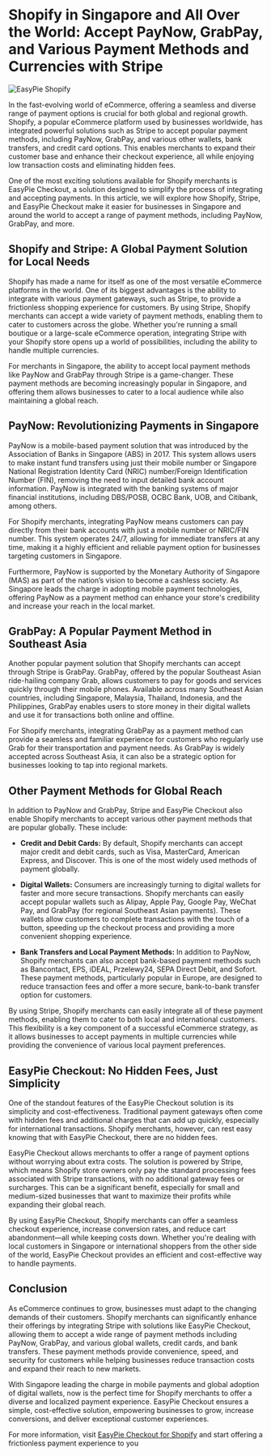 # Shopify in Singapore and All Over the World: Accept PayNow, GrabPay, and Various Payment Methods and Currencies with Stripe

![EasyPie Shopify](https://github.com/user-attachments/assets/5c16a7e3-d81a-405b-a588-b50aea6a438d)

In the fast-evolving world of eCommerce, offering a seamless and diverse range of payment options is crucial for both global and regional growth. Shopify, a popular eCommerce platform used by businesses worldwide, has integrated powerful solutions such as Stripe to accept popular payment methods, including PayNow, GrabPay, and various other wallets, bank transfers, and credit card options. This enables merchants to expand their customer base and enhance their checkout experience, all while enjoying low transaction costs and eliminating hidden fees.

One of the most exciting solutions available for Shopify merchants is EasyPie Checkout, a solution designed to simplify the process of integrating and accepting payments. In this article, we will explore how Shopify, Stripe, and EasyPie Checkout make it easier for businesses in Singapore and around the world to accept a range of payment methods, including PayNow, GrabPay, and more.

## Shopify and Stripe: A Global Payment Solution for Local Needs

Shopify has made a name for itself as one of the most versatile eCommerce platforms in the world. One of its biggest advantages is the ability to integrate with various payment gateways, such as Stripe, to provide a frictionless shopping experience for customers. By using Stripe, Shopify merchants can accept a wide variety of payment methods, enabling them to cater to customers across the globe. Whether you're running a small boutique or a large-scale eCommerce operation, integrating Stripe with your Shopify store opens up a world of possibilities, including the ability to handle multiple currencies.

For merchants in Singapore, the ability to accept local payment methods like PayNow and GrabPay through Stripe is a game-changer. These payment methods are becoming increasingly popular in Singapore, and offering them allows businesses to cater to a local audience while also maintaining a global reach.

## PayNow: Revolutionizing Payments in Singapore

PayNow is a mobile-based payment solution that was introduced by the Association of Banks in Singapore (ABS) in 2017. This system allows users to make instant fund transfers using just their mobile number or Singapore National Registration Identity Card (NRIC) number/Foreign Identification Number (FIN), removing the need to input detailed bank account information. PayNow is integrated with the banking systems of major financial institutions, including DBS/POSB, OCBC Bank, UOB, and Citibank, among others.

For Shopify merchants, integrating PayNow means customers can pay directly from their bank accounts with just a mobile number or NRIC/FIN number. This system operates 24/7, allowing for immediate transfers at any time, making it a highly efficient and reliable payment option for businesses targeting customers in Singapore.

Furthermore, PayNow is supported by the Monetary Authority of Singapore (MAS) as part of the nation’s vision to become a cashless society. As Singapore leads the charge in adopting mobile payment technologies, offering PayNow as a payment method can enhance your store's credibility and increase your reach in the local market.

## GrabPay: A Popular Payment Method in Southeast Asia

Another popular payment solution that Shopify merchants can accept through Stripe is GrabPay. GrabPay, offered by the popular Southeast Asian ride-hailing company Grab, allows customers to pay for goods and services quickly through their mobile phones. Available across many Southeast Asian countries, including Singapore, Malaysia, Thailand, Indonesia, and the Philippines, GrabPay enables users to store money in their digital wallets and use it for transactions both online and offline.

For Shopify merchants, integrating GrabPay as a payment method can provide a seamless and familiar experience for customers who regularly use Grab for their transportation and payment needs. As GrabPay is widely accepted across Southeast Asia, it can also be a strategic option for businesses looking to tap into regional markets.

## Other Payment Methods for Global Reach

In addition to PayNow and GrabPay, Stripe and EasyPie Checkout also enable Shopify merchants to accept various other payment methods that are popular globally. These include:

- **Credit and Debit Cards:** By default, Shopify merchants can accept major credit and debit cards, such as Visa, MasterCard, American Express, and Discover. This is one of the most widely used methods of payment globally.
  
- **Digital Wallets:** Consumers are increasingly turning to digital wallets for faster and more secure transactions. Shopify merchants can easily accept popular wallets such as Alipay, Apple Pay, Google Pay, WeChat Pay, and GrabPay (for regional Southeast Asian payments). These wallets allow customers to complete transactions with the touch of a button, speeding up the checkout process and providing a more convenient shopping experience.
  
- **Bank Transfers and Local Payment Methods:** In addition to PayNow, Shopify merchants can also accept bank-based payment methods such as Bancontact, EPS, iDEAL, Przelewy24, SEPA Direct Debit, and Sofort. These payment methods, particularly popular in Europe, are designed to reduce transaction fees and offer a more secure, bank-to-bank transfer option for customers.

By using Stripe, Shopify merchants can easily integrate all of these payment methods, enabling them to cater to both local and international customers. This flexibility is a key component of a successful eCommerce strategy, as it allows businesses to accept payments in multiple currencies while providing the convenience of various local payment preferences.

## EasyPie Checkout: No Hidden Fees, Just Simplicity

One of the standout features of the EasyPie Checkout solution is its simplicity and cost-effectiveness. Traditional payment gateways often come with hidden fees and additional charges that can add up quickly, especially for international transactions. Shopify merchants, however, can rest easy knowing that with EasyPie Checkout, there are no hidden fees.

EasyPie Checkout allows merchants to offer a range of payment options without worrying about extra costs. The solution is powered by Stripe, which means Shopify store owners only pay the standard processing fees associated with Stripe transactions, with no additional gateway fees or surcharges. This can be a significant benefit, especially for small and medium-sized businesses that want to maximize their profits while expanding their global reach.

By using EasyPie Checkout, Shopify merchants can offer a seamless checkout experience, increase conversion rates, and reduce cart abandonment—all while keeping costs down. Whether you're dealing with local customers in Singapore or international shoppers from the other side of the world, EasyPie Checkout provides an efficient and cost-effective way to handle payments.

## Conclusion

As eCommerce continues to grow, businesses must adapt to the changing demands of their customers. Shopify merchants can significantly enhance their offerings by integrating Stripe with solutions like EasyPie Checkout, allowing them to accept a wide range of payment methods including PayNow, GrabPay, and various global wallets, credit cards, and bank transfers. These payment methods provide convenience, speed, and security for customers while helping businesses reduce transaction costs and expand their reach to new markets.

With Singapore leading the charge in mobile payments and global adoption of digital wallets, now is the perfect time for Shopify merchants to offer a diverse and localized payment experience. EasyPie Checkout ensures a simple, cost-effective solution, empowering businesses to grow, increase conversions, and deliver exceptional customer experiences.

For more information, visit [EasyPie Checkout for Shopify](https://easypie.shop/shopify) and start offering a frictionless payment experience to you
